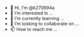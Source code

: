 - 👋 Hi, I’m @k270694a
- 👀 I’m interested in ...
- 🌱 I’m currently learning ...
- 💞️ I’m looking to collaborate on ...
- 📫 How to reach me ...

<!---
k270694a/k270694a is a ✨ special ✨ repository because its `README.md` (this file) appears on your GitHub profile.
You can click the Preview link to take a look at your changes.
--->
